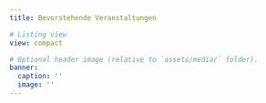 ```yaml
---
title: Bevorstehende Veranstaltungen 

# Listing view
view: compact

# Optional header image (relative to `assets/media/` folder).
banner:
  caption: ''
  image: ''
---
```

